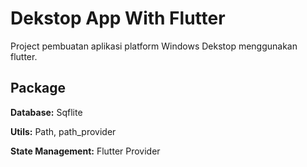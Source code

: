 
# Dekstop App With Flutter

Project pembuatan aplikasi platform Windows Dekstop menggunakan flutter. 




## Package

**Database:** Sqflite

**Utils:** Path, path_provider 

**State Management:** Flutter Provider 

